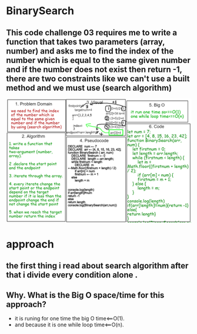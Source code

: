 # BinarySearch
## This code challenge 03 requires me to write a function that takes two parameters (array, number) and asks me to find the index of the number which is equal to the same given number and if the number does not exist then return -1, there are two constraints like we can't use a built method and we must use (search algorithm)

![array-insert-shift](array-insert-shift.PNG)

# approach
## the first thing i read about search algorithm after that i divide every condition alone .
## Why. What is the Big O space/time for this approach?

- it is runing for one time the big O time<==O(1).
- and because it is one while loop time<==O(n). 